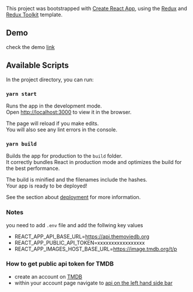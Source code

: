 This project was bootstrapped with [Create React App](https://github.com/facebook/create-react-app), using the [Redux](https://redux.js.org/) and [Redux Toolkit](https://redux-toolkit.js.org/) template.

## Demo

check the demo [link](https://top-movies-app.netlify.app/)

## Available Scripts

In the project directory, you can run:

### `yarn start`

Runs the app in the development mode.<br />
Open [http://localhost:3000](http://localhost:3000) to view it in the browser.

The page will reload if you make edits.<br />
You will also see any lint errors in the console.

### `yarn build`

Builds the app for production to the `build` folder.<br />
It correctly bundles React in production mode and optimizes the build for the best performance.

The build is minified and the filenames include the hashes.<br />
Your app is ready to be deployed!

See the section about [deployment](https://facebook.github.io/create-react-app/docs/deployment) for more information.

### Notes 
you need to add `.env` file and add the follwing key values
- REACT_APP_API_BASE_URL=https://api.themoviedb.org
- REACT_APP_PUBLIC_API_TOKEN=xxxxxxxxxxxxxxxxx
- REACT_APP_IMAGES_HOST_BASE_URL=https://image.tmdb.org/t/p

### How to get public api token for TMDB
- create an account on [TMDB](https://www.themoviedb.org/)
- within your account page navigate to [api on the left hand side bar](https://www.themoviedb.org/settings/api)